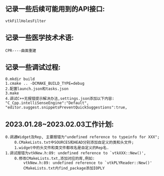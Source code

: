 ## 记录一些后续可能用到的API接口:
```
vtkFillHolesFilter
```

## 记录一些医学技术术语:
```
CPR----曲面重建
```

## 记录一些调试过程:
```
0.mkdir build
1.cmake .. -DCMAKE_BUILD_TYPE=debug
2.配置launch.json和tasks.json
3.make
4.调试C++无报错提示解决办法,settings.json添加以下内容:
"C_Cpp.intelliSenseEngine":"Default",
"editor.suggest.snippetsPreventQuickSuggestions":true,
```

## 2023.01.28~2023.02.03工作计划:
```
0.调通Widget及Rep, 主要报错为"undefined reference to typeinfo for XXX";
    0.CMakeLists.txt中SOURCES和HEAD分别添加自定义的类和头文件;
    1.widget中的头文件和类文件都改名是自定义的Rep名.
1.调试报错为vtkNew.h:89: undefined reference to `vtkXXX::New()',
    0.修改CMakeLists.txt,添加对应的库,例如:
        vtkNew.h:89: undefined reference to `vtkPLYReader::New()'
        CMakeLists.txt内find_package添加IOPLY
```
